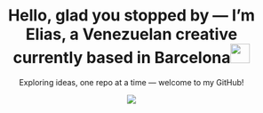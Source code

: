 <h1 align="center"><b>Hello, glad you stopped by — I’m Elias, a Venezuelan creative currently based in Barcelona</b><img src="https://media.giphy.com/media/hvRJCLFzcasrR4ia7z/giphy.gif" width="35"></h1>
<p align="center">
  Exploring ideas, one repo at a time — welcome to my GitHub!
</p>
<p align="center">
  <a href="https://github.com/DenverCoder1/readme-typing-svg"><img src="https://readme-typing-svg.herokuapp.com?font=Montserrat&color=white&size=27&center=true&vCenter=true&width=600&height=100&lines=Web+Development+Student;++;Front-End+Enthusiast+;Love+to+learn+new+stuffs;"></a>
</p>



<!--
**iamluismoran/iamluismoran** is a ✨ _special_ ✨ repository because its `README.md` (this file) appears on your GitHub profile.
Exploring ideas, one repo at a time—welcome to my GitHub!
Here are some ideas to get you started:

- 🔭 I’m currently working on ...
- 🌱 I’m currently learning ...
- 👯 I’m looking to collaborate on ...
- 🤔 I’m looking for help with ...
- 💬 Ask me about ...
- 📫 How to reach me: ...
- 😄 Pronouns: ...
- ⚡ Fun fact: ...
-->
